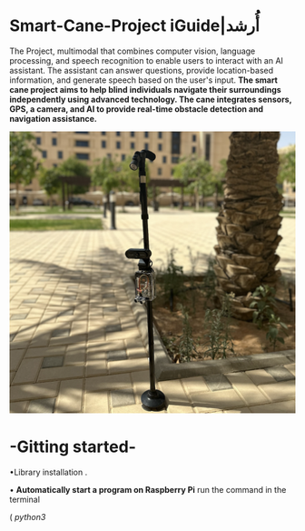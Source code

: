 # Smart-Cane-Project                            iGuide|أُرشد
The Project, multimodal that combines computer vision, language processing, and speech recognition to enable users to interact with an AI assistant. The assistant can answer questions, provide location-based information, and generate speech based on the user's input.
**The smart cane project aims to help blind individuals navigate their surroundings independently using advanced technology. The cane integrates sensors, GPS, a camera, and AI to provide real-time obstacle detection and navigation assistance.**

![Smart Cane](https://github.com/Yasmincs2/Smart-Cane-/blob/main/smartCane.png?raw=true)


# -Gitting started- 
 •Library installation .
 
 • **Automatically start a program on Raspberry Pi**
run the command in the terminal 

( _python3 <script file path>_)
( _sudo crontab -e_)
Write down at the bottom of the file ( _@reboot <Your command> &_)
The {@reboot} signifies when it powers on run run this command 
The {&} means keep running all the jobs don’t stop there and only run that command 
Then (Ctrl + S) —> save , (Ctrl + X)—> exit


# 1. Hardware Setup:

 •We connected the Raspberry Pi5 to a portable power source and installed necessary libraries like OpenCV, TensorFlow, and GPSD.

 •We attached ultrasonic sensors, including distance sensors, to the cane and connected them to the GPIO pins on the Raspberry Pi using female-to-female wires as shown in the diagram.

 •We integrated a GPS module into the cane and connected it via UART or USB to the Raspberry Pi.

 •We mounted a camera on the cane and connected it to the camera interface on the Raspberry Pi. 

 •A portable battery powers the entire system.

 # 2.	Software Development:

 •We installed run environment  on the Raspberry Pi and the required libraries.
 
•We developed scripts to collect sensor data and implemented an obstacle alert algorithm.
 
•We developed scripts to process GPS data and implemented geofencing to alert users when they enter or exit predefined safe zones.
 
•We trained and implemented the YOLO model for real-time obstacle detection.

•We implement a pre-trained model for visual questioners answer .
 
•We integrated Google Speech-to-Text for voice commands to enable easy user interaction with GPt-3 API.

# 3. Integration and Testing:

•We integrated the sensors, GPS, camera, and AI models and tested the cane in various environments.
 
•We conducted field tests with users to evaluate performance and gather feedback.

•We achieved 80% on testing yolov8 accuracy.
 
•Based on user feedback, we made adjustments to the design and functionality.
 
# 4. Deployment:

•We finalized the hardware and software setup and provided training sessions for users to familiarize them with the smart cane’s features.
 
•We deployed the smart cane to a broader user base, monitored performance, and made necessary updates.

# 5. Conclusion:
The smart cane project significantly advances assistive technology, providing visually impaired users with real-time obstacle detection and navigation support. Successful integration of sensors, GPS, a camera, and AI, alongside user-friendly voice interaction, ensures safe and efficient movement. Continuous feedback and updates will further enhance its functionality, promoting greater inclusivity and accessibility. This project not only meets current needs but also sets the stage for future innovations in assistive technology.


 
